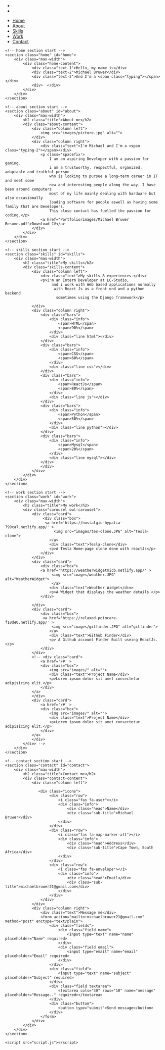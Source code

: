 <!DOCTYPE html>
<html lang="en">
<head>
    <meta charset="UTF-8">
    <meta name="viewport" content="width=device-width, initial-scale=1.0">
    <title>Michael Bruwer</title>
    <link rel="stylesheet" href="style.css">
    <script src="https://kit.fontawesome.com/a076d05399.js"></script>
    <script src="https://code.jquery.com/jquery-3.5.1.min.js"></script>
    <script src="https://cdnjs.cloudflare.com/ajax/libs/typed.js/2.0.11/typed.min.js"></script>
    <script src="https://cdnjs.cloudflare.com/ajax/libs/waypoints/4.0.1/jquery.waypoints.min.js"></script>
    <script src="https://cdnjs.cloudflare.com/ajax/libs/OwlCarousel2/2.3.4/owl.carousel.min.js"></script>
    <link rel="stylesheet" href="https://cdnjs.cloudflare.com/ajax/libs/OwlCarousel2/2.3.4/assets/owl.carousel.min.css"/>

</head>
<body>
    <div class="scroll-up-btn">
        <i class="fas fa-angle-up"></i>
    </div>
    <nav class="navbar">
        <div class="max-width">   
            <div>
                <ul class="menu">
                    <li><a href='https://github.com/MichaelBruwer' ><i class="fab fa-github fa-lg"></i></a></li>
                    <li><a href='https://www.linkedin.com/in/michael-bruwer-2806a41a9/'><i class="fab fa-linkedin fa-lg"></i></a></li>
                </ul>
            </div>         
            <ul class="menu">
                <li><a href="#home" class="menu-btn">Home</a></li>
                <li><a href="#about" class="menu-btn">About</a></li>                
                <li><a href="#skills" class="menu-btn">Skills</a></li>   
                <li><a href="#work" class="menu-btn">Work</a></li>              
                <li><a href="#contact" class="menu-btn">Contact</a></li>
            </ul>
            <div class="menu-btn">
                <i class="fas fa-bars"></i>
            </div>
        </div>
    </nav>

    <!-- home section start -->
    <section class="home" id="home">
        <div class="max-width">
            <div class="home-content">
                <div class="text-1">Hello, my name is</div>
                <div class="text-2">Michael Bruwer</div>
                <div class="text-3">And I'm a <span class="typing"></span></div>
                <div>  </div>
            </div>
        </div>
    </section>

    <!-- about section start -->
    <section class="about" id="about">
        <div class="max-width">
            <h2 class="title">About me</h2>
            <div class="about-content">
                <div class="column left">
                    <img src="images/picture.jpg" alt="">
                </div>
                <div class="column right">
                    <div class="text">I'm Michael and I'm a <span class="typing-2"></span></div>
                    <p class='spacefix'>
                        I am an aspiring Developer with a passion for gaming.
                        i am a trustworthy, respectful, organized, adaptable and truthful person
                        who is looking to pursue a long-term career in IT and meet some
                        new and interesting people along the way. I have been around computers
                        most of my life mainly dealing with hardware but also occasionally
                        loading software for people aswell as having some family that are Developers.
                        This close contact has fuelled the passion for coding.</p>
                    <a href="Portfolio/images/Michael Bruwer Resume.pdf">Download CV</a>
                </div>
            </div>
        </div>
    </section>

    <!-- skills section start -->
    <section class="skills" id="skills">
        <div class="max-width">
            <h2 class="title">My skills</h2>
            <div class="skills-content">
                <div class="column left">
                    <div class="text">My skills & experiences.</div>
                    <p>i'm an Intern Developer at LC-Studio,
                         and i work with Web based applications normally
                          with React Js as a front end and a python backend
                           sometimes using the Django framework</p>

                </div>
                <div class="column right">
                    <div class="bars">
                        <div class="info">
                            <span>HTML</span>
                            <span>90%</span>
                        </div>
                        <div class="line html"></div>
                    </div>
                    <div class="bars">
                        <div class="info">
                            <span>CSS</span>
                            <span>60%</span>
                        </div>
                        <div class="line css"></div>
                    </div>
                    <div class="bars">
                        <div class="info">
                            <span>ReactJs</span>
                            <span>80%</span>
                        </div>
                        <div class="line js"></div>
                    </div>
                    <div class="bars">
                        <div class="info">
                            <span>Python</span>
                            <span>50%</span>
                        </div>
                        <div class="line python"></div>
                    </div>
                    <div class="bars">
                        <div class="info">
                            <span>Mysql</span>
                            <span>20%</span>
                        </div>
                        <div class="line mysql"></div>
                    </div>
                    </div>
                </div>
            </div>
        </div>
    </section>

    <!-- work section start -->
    <section class="work" id="work">
        <div class="max-width">
            <h2 class="title">My work</h2>
            <div class="carousel owl-carousel">
                <div class="card">
                     <div class="box">
                      <a href='https://nostalgic-hypatia-799ca7.netlify.app/' >
                          <img src="images/tes-clone.JPG" alt="Tesla-clone">
                        </a>
                        <div class="text">Tesla-clone</div>
                        <p>A Tesla Home-page clone done with reactJs</p>
                    </div>
                </div>
                <div class="card">
                    <div class="box">
                    <a href='https://weatherwidgetmicb.netlify.app/' >
                         <img src="images/weather.JPG" alt="WeatherWidget">
                         </a>
                        <div class="text">Weather Widget</div>
                        <p>A Widget that displays the weather details.</p>
                    </div>

                </div>
                <div class="card">
                    <div class="box">
                     <a href='https://relaxed-poincare-f10de0.netlify.app/' >
                         <img src="images/gitfinder.JPG" alt="gitfinder">
                        </a>
                        <div class="text">Github Finder</div>
                        <p> A Github account Finder Built useing ReactJs.</p>
                    </div>
                </div>
                <!-- <div class="card">
                    <a href='/#' >
                    <div class="box">
                        <img src="images/" alt="">
                        <div class="text">Project Name</div>
                        <p>Lorem ipsum dolor sit amet consectetur adipisicing elit.</p>
                    </div>
                </a>
                </div>
                <div class="card">
                    <a href='/#' >
                    <div class="box">
                        <img src="images/" alt="">
                        <div class="text">Project Name</div>
                        <p>Lorem ipsum dolor sit amet consectetur adipisicing elit.</p>
                    </div>
                </a>
                </div>
            </div> -->
        </div>
    </section>

    <!-- contact section start -->
    <section class="contact" id="contact">
        <div class="max-width">
            <h2 class="title">Contact me</h2>
            <div class="contact-content">
                <div class="column left">

                   <div class="icons">
                        <div class="row">
                            <i class="fas fa-user"></i>
                            <div class="info">
                                <div class="head">Name</div>
                                <div class="sub-title">Michael Bruwer</div>
                            </div>
                        </div>
                        <div class="row">
                            <i class="fas fa-map-marker-alt"></i>
                            <div class="info">
                                <div class="head">Address</div>
                                <div class="sub-title">Cape Town, South Africa</div>
                            </div>
                        </div>
                        <div class="row">
                            <i class="fas fa-envelope"></i>
                            <div class="info">
                                <div class="head">Email</div>
                                <div class="sub-title">michaelbruwer21@gmail.com</div>
                            </div>
                        </div>
                    </div>
                </div>
                <div class="column right">
                    <div class="text">Message me</div>
                    <form action="mailto:michaelbruwer21@gmail.com" method="post" enctype="text/plain">
                        <div class="fields">
                            <div class="field name">
                                <input type="text" name="name" placeholder="Name" required>
                            </div>
                            <div class="field email">
                                <input type="email" name="email" placeholder="Email" required>
                            </div>
                        </div>
                        <div class="field">
                            <input type="text" name="subject" placeholder="Subject" required>
                        </div>
                        <div class="field textarea">
                            <textarea cols="30" rows="10" name="message" placeholder="Message.." required></textarea>
                        </div>
                        <div class="button">
                            <button type="submit">Send message</button>
                        </div>
                    </form>
                </div>
            </div>
        </div>
    </section>

    <script src="script.js"></script>

</body>
</html>
